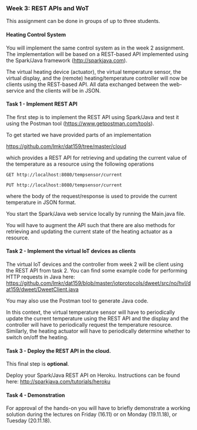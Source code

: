 ### Week 3: REST APIs and WoT

This assignment can be done in groups of up to three students.

#### Heating Control System

You will implement the same control system as in the week 2 assignment. The implementation will be based on a REST-based API implemented using the Spark/Java framework (http://sparkjava.com).

The virtual heating device (actuator), the virtual temperature sensor, the virtual display, and the (remote) heating/temperature controller will now be clients using the REST-based API. All data exchanged between the web-service and the clients will be in JSON.

#### Task 1 - Implement REST API

The first step is to implement the REST API using Spark/Java and test it using the Postman tool (https://www.getpostman.com/tools).

To get started we have provided parts of an implementation

https://github.com/lmkr/dat159/tree/master/cloud

which provides a REST API for retrieving and updating the current value of the temperature as a resource using the following operations

`GET http://localhost:8080/tempsensor/current`

`PUT http://localhost:8080/tempsensor/current`

where the body of the request/response is used to provide the current temperature in JSON format.

You start the Spark/Java web service locally by running the Main.java file.

You will have to augment the API such that there are also methods for retrieving and updating the current state of the heating actuator as a resource.

#### Task 2 - Implement the virtual IoT devices as clients

The virtual IoT devices and the controller from week 2 will be client using the REST API from task 2. You can find some example code for performing HTTP requests in Java here: https://github.com/lmkr/dat159/blob/master/iotprotocols/dweet/src/no/hvl/dat159/dweet/DweetClient.java

You may also use the Postman tool to generate Java code.

In this context, the virtual temperature sensor will have to periodically update the current temperature using the REST API and the display and the controller will have to periodically request the temperature resource. Similarly, the heating actuator will have to periodically determine whether to switch on/off the heating.

#### Task 3 - Deploy the REST API in the cloud.

This final step is **optional**.

Deploy your Spark/Java REST API on Heroku. Instructions can be found here: http://sparkjava.com/tutorials/heroku


#### Task 4 - Demonstration

For approval of the hands-on you will have to briefly demonstrate a working solution during the lectures on Friday (16.11) or on Monday (19.11.18), or Tuesday (20.11.18).
